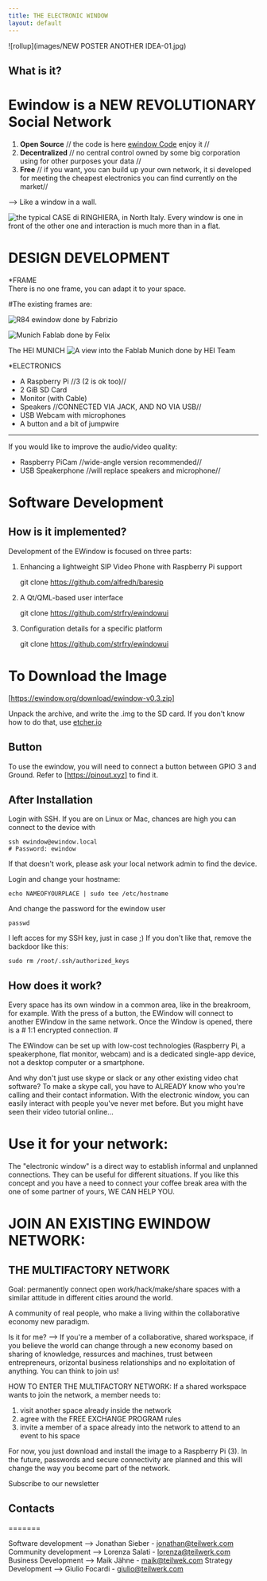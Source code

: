 ```yaml
---
title: THE ELECTRONIC WINDOW
layout: default
---
```


![rollup](images/NEW POSTER ANOTHER IDEA-01.jpg)

## What is it?

Ewindow is a NEW REVOLUTIONARY __Social Network__ 
=================================

1. __Open Source__ // the code is here [ewindow Code](https://github.com/strfry/ewindow) enjoy it //
1. __Decentralized__ 
// no central control owned by some big corporation using for other purposes your data //
1. __Free__ 
// if you want, you can build up your own network, it si developed for meeting the cheapest electronics you can find currently on the market//


--> Like a window in a wall.

![the typical CASE di RINGHIERA, in North Italy. Every window is one in front of the other one and interaction is much more than in a flat.](Hackpad-D-export-09Dec2016_files/multifactory.jpg)



DESIGN DEVELOPMENT 
========================================

*FRAME  
There is no one frame, you can adapt it to your space.

#The existing frames are:

![R84 ewindow](images/photo5827694945186721529.jpg)
done by Fabrizio

![Munich Fablab](images/photo5237893242777872680.jpg)
done by Felix

The HEI MUNICH 
![A view into the Fablab Munich](images/EWindow_HEi_VOW.jpg)
done by HEI Team

*ELECTRONICS
- A Raspberry Pi //3 (2 is ok too)//
- 2 GiB  SD Card
- Monitor (with Cable)
- Speakers //CONNECTED VIA JACK, AND NO VIA USB//
- USB Webcam with microphones 
- A button and a bit of jumpwire

---
If you would like to improve the audio/video quality:
- Raspberry PiCam //wide-angle version recommended//
- USB Speakerphone //will replace speakers and microphone//



Software Development  
===========

## How is it implemented?

Development of the EWindow is focused on three parts:

1) Enhancing a lightweight SIP Video Phone with Raspberry Pi support

    git clone https://github.com/alfredh/baresip
    
2) A Qt/QML-based user interface

    git clone https://github.com/strfry/ewindowui

3) Configuration details for a specific platform
    
    git clone https://github.com/strfry/ewindowui
    
    
 To Download the Image  
========

[https://ewindow.org/download/ewindow-v0.3.zip]: https://ewindow.org/download/ewindow-v0.3.zip "Get the Image for Raspberry Pi here"
[https://ewindow.org/download/ewindow-v0.3.zip]

Unpack the archive, and write the .img to the SD card.
If you don't know how to do that, use [etcher.io](http://etcher.io)

## Button

To use the ewindow, you will need to connect a button between GPIO 3 and Ground. Refer to [https://pinout.xyz] to find it.

## After Installation

Login with SSH. If you are on Linux or Mac, chances are high you can connect to the device with

    ssh ewindow@ewindow.local
    # Password: ewindow

If that doesn't work, please ask your local network admin to find the device.

Login and change your hostname:

    echo NAMEOFYOURPLACE | sudo tee /etc/hostname

And change the password for the ewindow user

    passwd

I left acces for my SSH key, just in case ;)
If you don't like that, remove the backdoor like this:

    sudo rm /root/.ssh/authorized_keys
    
    
  
## How does it work?


Every space has its own window in a common area, like in the breakroom, for example.
With the press of a button, the EWindow will connect to another EWindow in the same network.
Once the Window is opened, there is a # 1:1 encrypted connection. #

The EWindow can be set up with low-cost technologies (Raspberry Pi, a speakerphone, flat monitor, webcam) and is a dedicated single-app device, not a desktop computer or a smartphone.

And why don't just use skype or slack or any other existing video chat software? To make a skype call, you have to ALREADY know who you're calling and their contact information. With the electronic window, you can easily interact with people you've never met before. But you might have seen their video tutorial online...


# Use it for your network:

The "electronic window" is a direct way to establish informal and unplanned connections. 
They can be useful for different situations.
If you like this concept and you have a need to connect your coffee break area with the one of some partner of yours, 
WE CAN HELP YOU.


# JOIN AN EXISTING EWINDOW NETWORK:

## THE MULTIFACTORY NETWORK

Goal: permanently connect open work/hack/make/share spaces with a similar attitude in different cities around the world.

A community of real people, who make a living within the collaborative economy new paradigm. 

Is it for me? 
--> If you're a member of a collaborative, shared workspace, if you believe the world can change through a new economy based on sharing of knowledge, ressurces and machines, trust between entrepreneurs, orizontal business relationships and no exploitation of anything. You can think to join us!

HOW TO ENTER THE MULTIFACTORY NETWORK:
If a shared workspace wants to join the network, a member needs to:
1. visit another space already inside the network
2. agree with the FREE EXCHANGE PROGRAM rules
3. invite a member of a space already into the network to attend to an event to his space

For now, you just download and install the image to a Raspberry Pi (3).
In the future, passwords and secure connectivity are planned and this will change the way you become part of the network.


Subscribe to our newsletter 

## Contacts
=======

Software development --> Jonathan Sieber - jonathan@teilwerk.com
Community development --> Lorenza Salati - lorenza@teilwerk.com
Business Development --> Maik Jähne - maik@teilwek.com
Strategy Development --> Giulio Focardi - giulio@teilwerk.com
